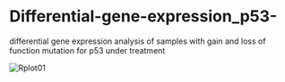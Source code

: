 # Differential-gene-expression_p53-
differential gene expression analysis of samples with gain and loss of function mutation for p53 under treatment 

![Rplot01](https://github.com/user-attachments/assets/df02073b-c5dc-467e-8737-35614ce8f30f)

